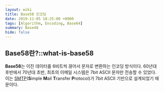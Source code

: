 ```yaml
---
layout: wiki
title: Base58 인코딩
date: 2019-11-05 18:25:00 +0900
tags: [Algorithm, Encoding, Base64]
summary: Base48
hide: false
---
```


## Base58란?::what-is-base58

**Base58**는 이진 데이터를 6비트씩 끊어서 문자로 변환하는 인코딩 방식이다.
60년대 후반에서 70년대 초반, 최초의 이메일 시스템은 7bit ASCII 문자만 전송할 수 있었다. 이는 [SMTP]()(**S**imple **M**ail **T**ransfer **P**rotocol)가 7bit ASCII 기반으로 설계되었기 때문이다.
